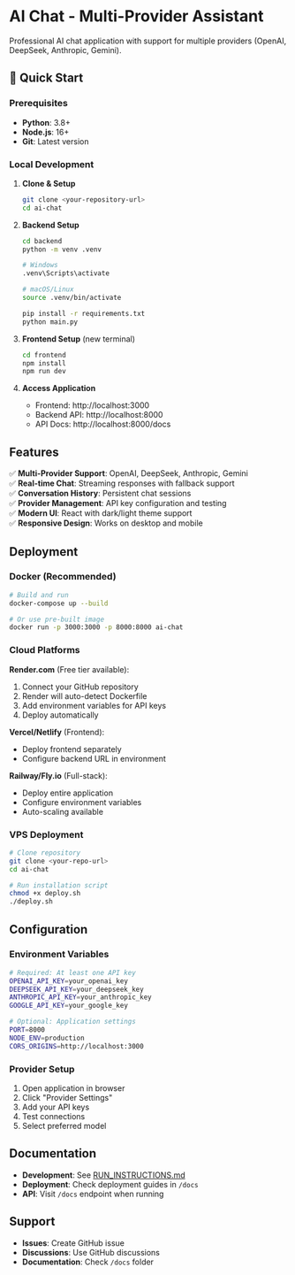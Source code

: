 # AI Chat - Multi-Provider Assistant

Professional AI chat application with support for multiple providers (OpenAI, DeepSeek, Anthropic, Gemini).

## 🚀 Quick Start

### Prerequisites
- **Python**: 3.8+
- **Node.js**: 16+
- **Git**: Latest version

### Local Development

1. **Clone & Setup**
   ```bash
   git clone <your-repository-url>
   cd ai-chat
   ```

2. **Backend Setup**
   ```bash
   cd backend
   python -m venv .venv
   
   # Windows
   .venv\Scripts\activate
   
   # macOS/Linux  
   source .venv/bin/activate
   
   pip install -r requirements.txt
   python main.py
   ```

3. **Frontend Setup** (new terminal)
   ```bash
   cd frontend
   npm install
   npm run dev
   ```

4. **Access Application**
   - Frontend: http://localhost:3000
   - Backend API: http://localhost:8000
   - API Docs: http://localhost:8000/docs

## Features

✅ **Multi-Provider Support**: OpenAI, DeepSeek, Anthropic, Gemini  
✅ **Real-time Chat**: Streaming responses with fallback support  
✅ **Conversation History**: Persistent chat sessions  
✅ **Provider Management**: API key configuration and testing  
✅ **Modern UI**: React with dark/light theme support  
✅ **Responsive Design**: Works on desktop and mobile  

## Deployment

### Docker (Recommended)
```bash
# Build and run
docker-compose up --build

# Or use pre-built image
docker run -p 3000:3000 -p 8000:8000 ai-chat
```

### Cloud Platforms

**Render.com** (Free tier available):
1. Connect your GitHub repository
2. Render will auto-detect Dockerfile
3. Add environment variables for API keys
4. Deploy automatically

**Vercel/Netlify** (Frontend):
- Deploy frontend separately
- Configure backend URL in environment

**Railway/Fly.io** (Full-stack):
- Deploy entire application
- Configure environment variables
- Auto-scaling available

### VPS Deployment
```bash
# Clone repository
git clone <your-repo-url>
cd ai-chat

# Run installation script
chmod +x deploy.sh
./deploy.sh
```

## Configuration

### Environment Variables
```bash
# Required: At least one API key
OPENAI_API_KEY=your_openai_key
DEEPSEEK_API_KEY=your_deepseek_key  
ANTHROPIC_API_KEY=your_anthropic_key
GOOGLE_API_KEY=your_google_key

# Optional: Application settings
PORT=8000
NODE_ENV=production
CORS_ORIGINS=http://localhost:3000
```

### Provider Setup
1. Open application in browser
2. Click "Provider Settings"
3. Add your API keys
4. Test connections
5. Select preferred model

## Documentation

- **Development**: See [RUN_INSTRUCTIONS.md](RUN_INSTRUCTIONS.md)
- **Deployment**: Check deployment guides in `/docs`
- **API**: Visit `/docs` endpoint when running

## Support

- **Issues**: Create GitHub issue
- **Discussions**: Use GitHub discussions
- **Documentation**: Check `/docs` folder
